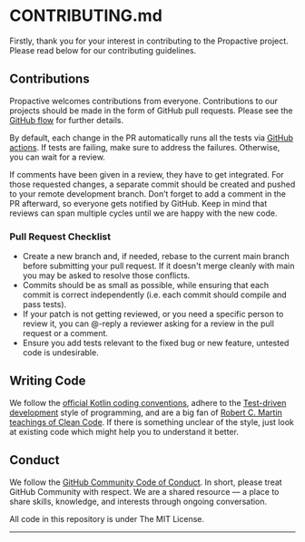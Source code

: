 # CONTRIBUTING.md

Firstly, thank you for your interest in contributing to the Propactive project.
Please read below for our contributing guidelines.

## Contributions

Propactive welcomes contributions from everyone. Contributions to our projects should be made in the form of GitHub 
pull requests. Please see the [GitHub flow][GHF] for further details.

By default, each change in the PR automatically runs all the tests via [GitHub actions][GHA]. If tests are failing, 
make sure to address the failures. Otherwise, you can wait for a review.

If comments have been given in a review, they have to get integrated. For those requested changes, a separate commit 
should be created and pushed to your remote development branch. Don’t forget to add a comment in the PR afterward, so 
everyone gets notified by GitHub. Keep in mind that reviews can span multiple cycles until we are happy with the new code.

### Pull Request Checklist

- Create a new branch and, if needed, rebase to the current main
  branch before submitting your pull request. If it doesn't merge cleanly with
  main you may be asked to resolve those conflicts.
- Commits should be as small as possible, while ensuring that each commit is
  correct independently (i.e. each commit should compile and pass tests).
- If your patch is not getting reviewed, or you need a specific person to review it, 
  you can @-reply a reviewer asking for a review in the pull request or a comment.
- Ensure you add tests relevant to the fixed bug or new feature, untested code is undesirable.

## Writing Code

We follow the [official Kotlin coding conventions][KCC], adhere to the [Test-driven development][TDD] style of programming, 
and are a big fan of [Robert C. Martin teachings of Clean Code][CC]. If there is something unclear of the style, just 
look at existing code which might help you to understand it better.

## Conduct

We follow the [GitHub Community Code of Conduct][GHCCC]. In short, please treat GitHub Community with respect. We are 
a shared resource — a place to share skills, knowledge, and interests through ongoing conversation.

All code in this repository is under The MIT License.

___

[GHF]: https://docs.github.com/en/get-started/quickstart/github-flow
[GHA]: https://github.com/propactive/propactive/actions
[KCC]: https://kotlinlang.org/docs/coding-conventions.html
[TDD]: https://www.agilealliance.org/glossary/tdd
[CC]: https://gist.github.com/wojteklu/73c6914cc446146b8b533c0988cf8d29
[GHCCC]: https://docs.github.com/en/site-policy/github-terms/github-community-code-of-conduct